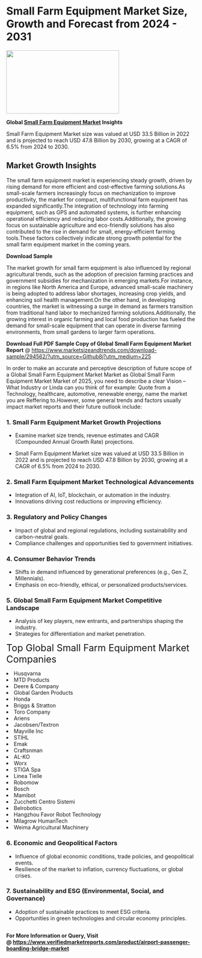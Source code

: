 <H1>Small Farm Equipment Market Size, Growth and Forecast from 2024 - 2031</H1><img class="aligncenter size-medium wp-image-584254" src="https://thirdeyenews.in/wp-content/uploads/2024/09/Global-Market-Research-300x168.jpeg" alt="" width="300" height="168" /><p><strong>Global&nbsp;<a href="https://www.marketsizeandtrends.com/download-sample/294562/?utm_source=Github8j?utm_medium=225">Small Farm Equipment Market</a> Insights</strong></p><p>Small Farm Equipment Market size was valued at USD 33.5 Billion in 2022 and is projected to reach USD 47.8 Billion by 2030, growing at a CAGR of 6.5% from 2024 to 2030.</p><p><h2>Market Growth Insights</h2> <p>The small farm equipment market is experiencing steady growth, driven by rising demand for more efficient and cost-effective farming solutions.As small-scale farmers increasingly focus on mechanization to improve productivity, the market for compact, multifunctional farm equipment has expanded significantly.The integration of technology into farming equipment, such as GPS and automated systems, is further enhancing operational efficiency and reducing labor costs.Additionally, the growing focus on sustainable agriculture and eco-friendly solutions has also contributed to the rise in demand for small, energy-efficient farming tools.These factors collectively indicate strong growth potential for the small farm equipment market in the coming years.</p> <p><strong>Download Sample</strong></p> <p>The market growth for small farm equipment is also influenced by regional agricultural trends, such as the adoption of precision farming practices and government subsidies for mechanization in emerging markets.For instance, in regions like North America and Europe, advanced small-scale machinery is being adopted to address labor shortages, increasing crop yields, and enhancing soil health management.On the other hand, in developing countries, the market is witnessing a surge in demand as farmers transition from traditional hand labor to mechanized farming solutions.Additionally, the growing interest in organic farming and local food production has fueled the demand for small-scale equipment that can operate in diverse farming environments, from small gardens to larger farm operations.<p><span class=""><strong>Download Full PDF Sample Copy of Global Small Farm Equipment Market Report</strong> @ <a href="https://www.marketsizeandtrends.com/download-sample/294562/?utm_source=Github8j?utm_medium=225" target="_blank">https://www.marketsizeandtrends.com/download-sample/294562/?utm_source=Github8j?utm_medium=225</a></span></p><p>In order to make an accurate and perceptive description of future scope of a Global&nbsp;Small Farm Equipment Market Market as Global&nbsp;Small Farm Equipment Market Market of 2025, you need to describe a clear Vision &ndash; What Industry or Linda can you think of for example: Quote from a Technology, healthcare, automotive, renewable energy, name the market you are Reffering to.However, some general trends and factors usually impact market reports and their future outlook include:</p><h3>1.&nbsp;<strong>Small Farm Equipment Market Growth Projections</strong></h3><ul><li>Examine market size trends, revenue estimates and CAGR (Compounded Annual Growth Rate) projections.</li><li><p>Small Farm Equipment Market size was valued at USD 33.5 Billion in 2022 and is projected to reach USD 47.8 Billion by 2030, growing at a CAGR of 6.5% from 2024 to 2030.</p></li></ul><h3>2.&nbsp;<strong>Small Farm Equipment Market Technological Advancements</strong></h3><ul><li>Integration of AI, IoT, blockchain, or automation in the industry.</li><li>Innovations driving cost reductions or improving efficiency.</li></ul><h3>3.&nbsp;<strong>Regulatory and Policy Changes</strong></h3><ul><li>Impact of global and regional regulations, including sustainability and carbon-neutral goals.</li><li>Compliance challenges and opportunities tied to government initiatives.</li></ul><h3>4.&nbsp;<strong>Consumer Behavior Trends</strong></h3><ul><li>Shifts in demand influenced by generational preferences (e.g., Gen Z, Millennials).</li><li>Emphasis on eco-friendly, ethical, or personalized products/services.</li></ul><h3>5.&nbsp;<strong>Global Small Farm Equipment Market Competitive Landscape</strong></h3><ul><li>Analysis of key players, new entrants, and partnerships shaping the industry.</li><li>Strategies for differentiation and market penetration.</li></ul><p data-pm-slice="1 1 []"><span style="color: inherit; font-family: inherit; font-size: 25px;">Top Global Small Farm Equipment Market Companies</span></p><div class="" data-test-id=""><p><li>Husqvarna</li><li> MTD Products</li><li> Deere & Company</li><li> Global Garden Products</li><li> Honda</li><li> Briggs & Stratton</li><li> Toro Company</li><li> Ariens</li><li> Jacobsen/Textron</li><li> Mayville Inc</li><li> STIHL</li><li> Emak</li><li> Craftsnman</li><li> AL-KO</li><li> Worx</li><li> STIGA Spa</li><li> Linea Tielle</li><li> Robomow</li><li> Bosch</li><li> Mamibot</li><li> Zucchetti Centro Sistemi</li><li> Belrobotics</li><li> Hangzhou Favor Robot Technology</li><li> Milagrow HumanTech</li><li> Weima Agricultural Machinery</li></p></div><h3>6.&nbsp;<strong>Economic and Geopolitical Factors</strong></h3><ul><li>Influence of global economic conditions, trade policies, and geopolitical events.</li><li>Resilience of the market to inflation, currency fluctuations, or global crises.</li></ul><h3>7.&nbsp;<strong>Sustainability and ESG (Environmental, Social, and Governance)</strong></h3><ul><li>Adoption of sustainable practices to meet ESG criteria.</li><li>Opportunities in green technologies and circular economy principles.</li></ul><h2><strong style="font-size: 14px;">For More Information or Query, Visit @&nbsp;</strong><a style="background-color: #ffffff; font-size: 14px;" href="https://www.marketsizeandtrends.com/report/small-farm-equipment-market/" target="_blank">https://www.verifiedmarketreports.com/product/airport-passenger-boarding-bridge-market</a></h2>